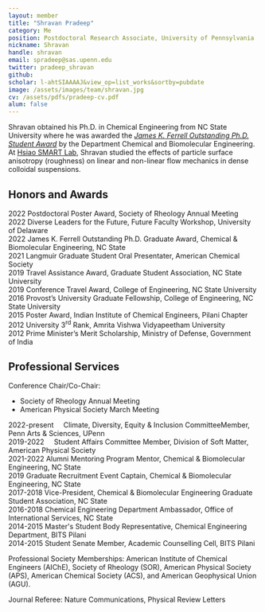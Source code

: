 ```yaml
---
layout: member
title: "Shravan Pradeep"
category: Me
position: Postdoctoral Research Associate, University of Pennsylvania
nickname: Shravan
handle: shravan
email: spradeep@sas.upenn.edu
twitter: pradeep_shravan
github: 
scholar: l-ahtSIAAAAJ&view_op=list_works&sortby=pubdate
image: /assets/images/team/shravan.jpg
cv: /assets/pdfs/pradeep-cv.pdf
alum: false
---
```

Shravan obtained his Ph.D. in Chemical Engineering from NC State University where he was awarded the <i>[James K. Ferrell Outstanding Ph.D. Student Award](https://www.cbe.ncsu.edu/graduate/graduate-student-awards/)</i> by the Department Chemical and Biomolecular Engineering. At [Hsiao SMART Lab](https://www.hsiaolab.com/), Shravan studied the effects of particle surface anisotropy (roughness) on linear and non-linear flow mechanics in dense colloidal suspensions.  

## Honors and Awards 

2022 Postdoctoral Poster Award, Society of Rheology Annual Meeting<br>
2022 Diverse Leaders for the Future, Future Faculty Workshop, University of Delaware<br>
2022 James K. Ferrell Outstanding Ph.D. Graduate Award, Chemical & Biomolecular Engineering, NC State<br>
2021 Langmuir Graduate Student Oral Presentater, American Chemical Society<br>
2019 Travel Assistance Award, Graduate Student Association, NC State University<br>
2019 Conference Travel Award, College of Engineering, NC State University <br>
2016 Provost’s University Graduate Fellowship, College of Engineering, NC State University <br>
2015 Poster Award, Indian Institute of Chemical Engineers, Pilani Chapter<br>
2012 University 3<sup>rd</sup> Rank, Amrita Vishwa Vidyapeetham University<br>
2012 Prime Minister’s Merit Scholarship, Ministry of Defense, Government of India

## Professional Services

Conference Chair/Co-Chair:
* Society of Rheology Annual Meeting
* American Physical Society March Meeting 

2022-present &nbsp; &nbsp; Climate, Diversity, Equity & Inclusion CommitteeMember, Penn Arts & Sciences, UPenn<br>
2019-2022 &nbsp; &nbsp; Student Affairs Committee Member, Division of Soft Matter, American Physical Society<br>
2021-2022 Alumni Mentoring Program Mentor, Chemical & Biomolecular Engineering, NC State<br>
2019 Graduate Recruitment Event Captain, Chemical & Biomolecular Engineering, NC State<br>
2017-2018 Vice-President, Chemical & Biomolecular Engineering Graduate Student Association, NC State<br>
2016-2018 Chemical Engineering Department Ambassador, Office of International Services, NC State<br>
2014-2015 Master's Student Body Representative, Chemical Engineering Department, BITS Pilani<br>
2014-2015 Student Senate Member, Academic Counselling Cell, BITS Pilani

Professional Society Memberships: American Institute of Chemical Engineers (AIChE), Society of Rheology (SOR), American Physical Society (APS), American Chemical Society (ACS), and American Geophysical Union (AGU).

Journal Referee: Nature Communications, Physical Review Letters 